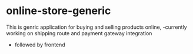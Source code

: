 # online-store-generic
This is genric application for buying and selling products online,
-currently working on shipping route and payment gateway integration
- followed by frontend
